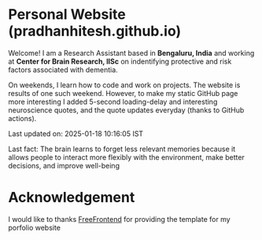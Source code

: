 # Personal Website (pradhanhitesh.github.io)
Welcome! I am a Research Assistant based in <b>Bengaluru, India</b> and working at <b>Center for Brain Research, IISc</b> on indentifying protective and risk factors associated with dementia.

On weekends, I learn how to code and work on projects. The website is results of one such weekend. However, to make my static GitHub page more interesting I added 5-second loading-delay and interesting neuroscience quotes, and the quote updates everyday (thanks to GitHub actions).

Last updated on: 2025-01-18 10:16:05 IST

Last fact: The brain learns to forget less relevant memories because it allows people to interact more flexibly with the environment, make better decisions, and improve well-being

# Acknowledgement
I would like to thanks <a href="https://freefrontend.com/">FreeFrontend</a> for providing the template for my porfolio website 